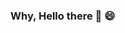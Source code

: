 ### Why, Hello there :clap: :smile:

<!--

Here are some ideas to get you started:

- 🔭 I’m currently working on ... mini programs & scripts for my Python course
- 🌱 I’m currently learning ... Python
- 🤔 I’m looking for help with ... nothing at the moment.
- 📫 How to reach me: ... https://www.linkedin.com/in/grace-foster-988515178/
- 😄 Pronouns: ... she/her
- ⚡ Fun fact: ... I have heterochromia eyes!

-->

